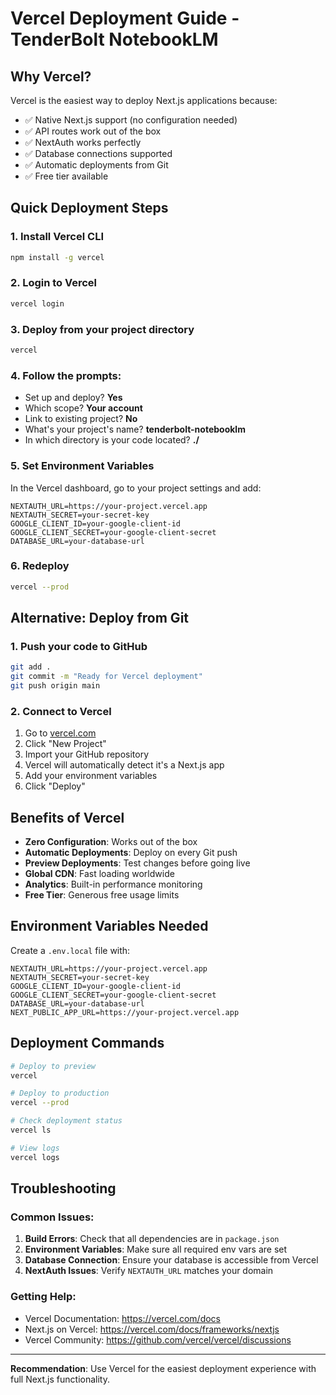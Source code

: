 # Vercel Deployment Guide - TenderBolt NotebookLM

## Why Vercel?
Vercel is the easiest way to deploy Next.js applications because:
- ✅ Native Next.js support (no configuration needed)
- ✅ API routes work out of the box
- ✅ NextAuth works perfectly
- ✅ Database connections supported
- ✅ Automatic deployments from Git
- ✅ Free tier available

## Quick Deployment Steps

### 1. Install Vercel CLI
```bash
npm install -g vercel
```

### 2. Login to Vercel
```bash
vercel login
```

### 3. Deploy from your project directory
```bash
vercel
```

### 4. Follow the prompts:
- Set up and deploy? **Yes**
- Which scope? **Your account**
- Link to existing project? **No**
- What's your project's name? **tenderbolt-notebooklm**
- In which directory is your code located? **./**

### 5. Set Environment Variables
In the Vercel dashboard, go to your project settings and add:
```
NEXTAUTH_URL=https://your-project.vercel.app
NEXTAUTH_SECRET=your-secret-key
GOOGLE_CLIENT_ID=your-google-client-id
GOOGLE_CLIENT_SECRET=your-google-client-secret
DATABASE_URL=your-database-url
```

### 6. Redeploy
```bash
vercel --prod
```

## Alternative: Deploy from Git

### 1. Push your code to GitHub
```bash
git add .
git commit -m "Ready for Vercel deployment"
git push origin main
```

### 2. Connect to Vercel
1. Go to [vercel.com](https://vercel.com)
2. Click "New Project"
3. Import your GitHub repository
4. Vercel will automatically detect it's a Next.js app
5. Add your environment variables
6. Click "Deploy"

## Benefits of Vercel

- **Zero Configuration**: Works out of the box
- **Automatic Deployments**: Deploy on every Git push
- **Preview Deployments**: Test changes before going live
- **Global CDN**: Fast loading worldwide
- **Analytics**: Built-in performance monitoring
- **Free Tier**: Generous free usage limits

## Environment Variables Needed

Create a `.env.local` file with:
```env
NEXTAUTH_URL=https://your-project.vercel.app
NEXTAUTH_SECRET=your-secret-key
GOOGLE_CLIENT_ID=your-google-client-id
GOOGLE_CLIENT_SECRET=your-google-client-secret
DATABASE_URL=your-database-url
NEXT_PUBLIC_APP_URL=https://your-project.vercel.app
```

## Deployment Commands

```bash
# Deploy to preview
vercel

# Deploy to production
vercel --prod

# Check deployment status
vercel ls

# View logs
vercel logs
```

## Troubleshooting

### Common Issues:
1. **Build Errors**: Check that all dependencies are in `package.json`
2. **Environment Variables**: Make sure all required env vars are set
3. **Database Connection**: Ensure your database is accessible from Vercel
4. **NextAuth Issues**: Verify `NEXTAUTH_URL` matches your domain

### Getting Help:
- Vercel Documentation: https://vercel.com/docs
- Next.js on Vercel: https://vercel.com/docs/frameworks/nextjs
- Vercel Community: https://github.com/vercel/vercel/discussions

---

**Recommendation**: Use Vercel for the easiest deployment experience with full Next.js functionality.
